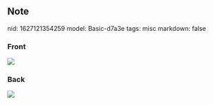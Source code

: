 ## Note
nid: 1627121354259
model: Basic-d7a3e
tags: misc
markdown: false

### Front
<img src="paste-1adc3764f0224b5cde0ab634e701de11ef4242e2.jpg">

### Back
<img src="paste-3928aca9453f0993c7d1f78630396c3fafc6b2bd.jpg">

